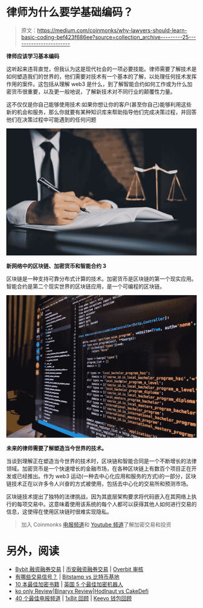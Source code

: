 # 律师为什么要学基础编码？

> 原文：<https://medium.com/coinmonks/why-lawyers-should-learn-basic-coding-bef423f686ee?source=collection_archive---------25----------------------->

**律师应该学习基本编码**

这听起来违背直觉，但我认为这是现代社会的一项必要技能。律师需要了解技术是如何塑造我们的世界的，他们需要对技术有一个基本的了解，以处理任何技术发挥作用的案件。这包括从理解 web3 是什么，到了解智能合约如何工作或为什么加密货币很重要，以及更一般地说，了解新技术对不同行业的颠覆性力量。

这不仅仅是你自己能够使用技术:如果你想让你的客户(甚至你自己)能够利用这些新的机会和服务，那么你就要有某种知识库来帮助指导他们完成决策过程，并回答他们在决策过程中可能遇到的任何问题

![](img/662858faa325668bec8e0afe63cb4aa6.png)

**新网络中的区块链、加密货币和智能合约 3**

区块链是一种支持可靠分布式计算的技术。加密货币是区块链的第一个现实应用。智能合约是第二个现实世界的区块链应用，是一个可编程的区块链。

![](img/4ed3b95e5d31c413682cd0d74bf42da1.png)

**未来的律师需要了解塑造当今世界的技术。**

当谈到理解正在塑造当今世界的技术时，区块链和智能合同是一个不断增长的法律领域。加密货币是一个快速增长的金融市场，在各种区块链上有数百个项目正在开发或已经推出。作为 web3 运动(一种去中心化应用和服务的方式)的一部分，区块链技术正在以许多令人兴奋的方式被使用，包括去中心化的交易所和预测市场。

区块链技术提出了独特的法律挑战，因为其底层架构要求将代码嵌入在其网络上执行的每项交易中。这意味着使用该系统的每个人都可以获得其他人如何进行交易的信息，这使得在使用区块链时很难实现隐私。

> 加入 Coinmonks [电报频道](https://t.me/coincodecap)和 [Youtube 频道](https://www.youtube.com/c/coinmonks/videos)了解加密交易和投资

# 另外，阅读

*   [Bybit 融资融券交易](/coinmonks/bybit-margin-trading-e5071676244e) | [币安融资融券交易](/coinmonks/binance-margin-trading-c9eb5e9d2116) | [Overbit 审核](/coinmonks/overbit-review-9446ed4f2188)
*   [有哪些交易信号？](https://coincodecap.com/trading-signal) | [Bitstamp vs 比特币基地](https://coincodecap.com/bitstamp-coinbase)
*   [10 本最佳加密书籍](https://coincodecap.com/best-crypto-books) | [英国 5 个最佳加密机器人](https://coincodecap.com/uk-trading-bots)
*   [ko only Review](https://coincodecap.com/koinly-review)|[Binaryx Review](https://coincodecap.com/binaryx-review)|[Hodlnaut vs CakeDefi](https://coincodecap.com/hodlnaut-vs-cakedefi-vs-celsius)
*   [40 个最佳电报频道](https://coincodecap.com/best-telegram-channels) | [1xBit 回顾](https://coincodecap.com/1xbit-review) | [Keevo 钱包回顾](https://coincodecap.com/keevo-wallet-review)